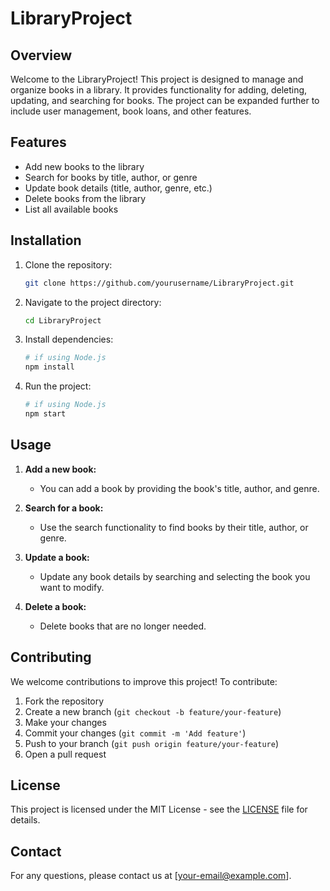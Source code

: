 # LibraryProject

## Overview
Welcome to the LibraryProject! This project is designed to manage and organize books in a library. It provides functionality for adding, deleting, updating, and searching for books. The project can be expanded further to include user management, book loans, and other features.

## Features
- Add new books to the library
- Search for books by title, author, or genre
- Update book details (title, author, genre, etc.)
- Delete books from the library
- List all available books

## Installation

1. Clone the repository:
    ```bash
    git clone https://github.com/yourusername/LibraryProject.git
    ```

2. Navigate to the project directory:
    ```bash
    cd LibraryProject
    ```

3. Install dependencies:
    ```bash
    # if using Node.js
    npm install
    ```

4. Run the project:
    ```bash
    # if using Node.js
    npm start
    ```

## Usage

1. **Add a new book:**
   - You can add a book by providing the book's title, author, and genre.

2. **Search for a book:**
   - Use the search functionality to find books by their title, author, or genre.

3. **Update a book:**
   - Update any book details by searching and selecting the book you want to modify.

4. **Delete a book:**
   - Delete books that are no longer needed.

## Contributing

We welcome contributions to improve this project! To contribute:

1. Fork the repository
2. Create a new branch (`git checkout -b feature/your-feature`)
3. Make your changes
4. Commit your changes (`git commit -m 'Add feature'`)
5. Push to your branch (`git push origin feature/your-feature`)
6. Open a pull request

## License

This project is licensed under the MIT License - see the [LICENSE](LICENSE) file for details.

## Contact

For any questions, please contact us at [your-email@example.com].

